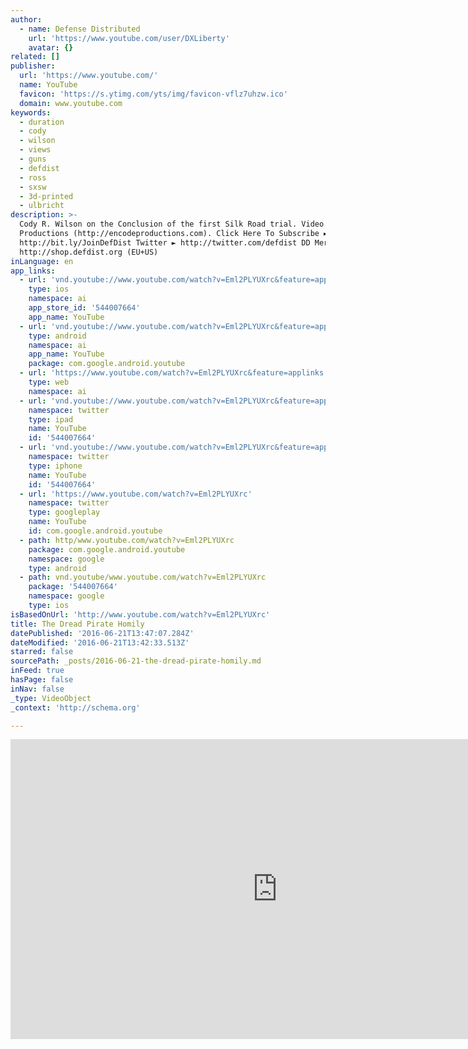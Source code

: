```yaml
---
author:
  - name: Defense Distributed
    url: 'https://www.youtube.com/user/DXLiberty'
    avatar: {}
related: []
publisher:
  url: 'https://www.youtube.com/'
  name: YouTube
  favicon: 'https://s.ytimg.com/yts/img/favicon-vflz7uhzw.ico'
  domain: www.youtube.com
keywords:
  - duration
  - cody
  - wilson
  - views
  - guns
  - defdist
  - ross
  - sxsw
  - 3d-printed
  - ulbricht
description: >-
  Cody R. Wilson on the Conclusion of the first Silk Road trial. Video by Encode
  Productions (http://encodeproductions.com). Click Here To Subscribe ►
  http://bit.ly/JoinDefDist Twitter ► http://twitter.com/defdist DD Merch ►
  http://shop.defdist.org (EU+US)
inLanguage: en
app_links:
  - url: 'vnd.youtube://www.youtube.com/watch?v=Eml2PLYUXrc&feature=applinks'
    type: ios
    namespace: ai
    app_store_id: '544007664'
    app_name: YouTube
  - url: 'vnd.youtube://www.youtube.com/watch?v=Eml2PLYUXrc&feature=applinks'
    type: android
    namespace: ai
    app_name: YouTube
    package: com.google.android.youtube
  - url: 'https://www.youtube.com/watch?v=Eml2PLYUXrc&feature=applinks'
    type: web
    namespace: ai
  - url: 'vnd.youtube://www.youtube.com/watch?v=Eml2PLYUXrc&feature=applinks'
    namespace: twitter
    type: ipad
    name: YouTube
    id: '544007664'
  - url: 'vnd.youtube://www.youtube.com/watch?v=Eml2PLYUXrc&feature=applinks'
    namespace: twitter
    type: iphone
    name: YouTube
    id: '544007664'
  - url: 'https://www.youtube.com/watch?v=Eml2PLYUXrc'
    namespace: twitter
    type: googleplay
    name: YouTube
    id: com.google.android.youtube
  - path: http/www.youtube.com/watch?v=Eml2PLYUXrc
    package: com.google.android.youtube
    namespace: google
    type: android
  - path: vnd.youtube/www.youtube.com/watch?v=Eml2PLYUXrc
    package: '544007664'
    namespace: google
    type: ios
isBasedOnUrl: 'http://www.youtube.com/watch?v=Eml2PLYUXrc'
title: The Dread Pirate Homily
datePublished: '2016-06-21T13:47:07.284Z'
dateModified: '2016-06-21T13:42:33.513Z'
starred: false
sourcePath: _posts/2016-06-21-the-dread-pirate-homily.md
inFeed: true
hasPage: false
inNav: false
_type: VideoObject
_context: 'http://schema.org'

---
```

<iframe src="http://cdn.embedly.com/widgets/media.html?src=https%3A%2F%2Fwww.youtube.com%2Fembed%2FEml2PLYUXrc%3Ffeature%3Doembed&amp;url=http%3A%2F%2Fwww.youtube.com%2Fwatch%3Fv%3DEml2PLYUXrc&amp;image=https%3A%2F%2Fi.ytimg.com%2Fvi%2FEml2PLYUXrc%2Fhqdefault.jpg&amp;key=b7d04c9b404c499eba89ee7072e1c4f7&amp;type=text%2Fhtml&amp;schema=youtube" width="854" height="480" scrolling="no" frameborder="0" allowfullscreen="" style=""></iframe>